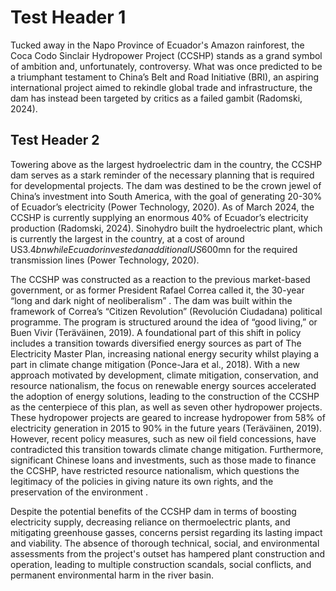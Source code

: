 # Test Header 1
Tucked away in the Napo Province of Ecuador's Amazon rainforest, the Coca Codo Sinclair Hydropower Project (CCSHP) stands as a grand symbol of ambition and, unfortunately, controversy. What was once predicted to be a triumphant testament to China’s Belt and Road Initiative (BRI), an aspiring international project aimed to rekindle global trade and infrastructure, the dam has instead been targeted by critics as a failed gambit (Radomski, 2024).  

## Test Header 2
Towering above as the largest hydroelectric dam in the country, the CCSHP dam serves as a stark reminder of the necessary planning that is required for developmental projects. The dam was destined to be the crown jewel of China’s investment into South America, with the goal of generating 20-30% of Ecuador’s electricity (Power Technology, 2020). As of March 2024, the CCSHP is currently supplying an enormous 40% of Ecuador’s electricity production (Radomski, 2024). Sinohydro built the hydroelectric plant, which is currently the largest in the country, at a cost of around US$3.4bn while Ecuador invested an additional US$600mn for the required transmission lines (Power Technology, 2020).  

The CCSHP was constructed as a reaction to the previous market-based government, or as former President Rafael Correa called it, the 30-year “long and dark night of neoliberalism” . The dam was built within the framework of Correa’s “Citizen Revolution” (Revolución Ciudadana) political programme. The program is structured around the idea of “good living,” or Buen Vivir (Teräväinen, 2019). A foundational part of this shift in policy includes a transition towards diversified energy sources as part of The Electricity Master Plan, increasing national energy security whilst playing a part in climate change mitigation (Ponce-Jara et al., 2018). With a new approach motivated by development, climate mitigation, conservation, and resource nationalism, the focus on renewable energy sources accelerated the adoption of energy solutions, leading to the construction of the CCSHP as the centerpiece of this plan, as well as seven other hydropower projects. These hydropower projects are geared to increase hydropower from 58% of electricity generation in 2015 to 90% in the future years (Teräväinen, 2019). However, recent policy measures, such as new oil field concessions, have contradicted this transition towards climate change mitigation. Furthermore, significant Chinese loans and investments, such as those made to finance the CCSHP, have restricted resource nationalism, which questions the legitimacy of the policies in giving nature its own rights, and the preservation of the environment .

Despite the potential benefits of the CCSHP dam in terms of boosting electricity supply, decreasing reliance on thermoelectric plants, and mitigating greenhouse gasses, concerns persist regarding its lasting impact and viability. The absence of thorough technical, social, and environmental assessments from the project's outset has hampered plant construction and operation, leading to multiple construction scandals, social conflicts, and permanent environmental harm in the river basin.
